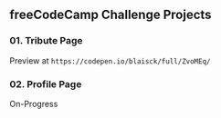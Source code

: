 ## freeCodeCamp Challenge Projects

### 01. Tribute Page
Preview at `https://codepen.io/blaisck/full/ZvoMEq/`

### 02. Profile Page
On-Progress
